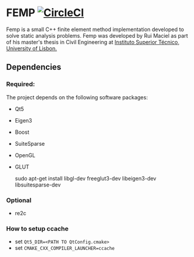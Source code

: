 # FEMP [![CircleCI](https://circleci.com/gh/ruimaciel/femp/tree/master.svg?style=svg)](https://circleci.com/gh/ruimaciel/femp/tree/master)

Femp is a small C++ finite element method implementation developed to solve static analysis problems.
Femp was developed by Rui Maciel as part of his master's thesis in Civil Engineering at [Instituto Superior Técnico, University of Lisbon.](https://tecnico.ulisboa.pt/pt/)

## Dependencies

### Required: 

The project depends on the following software packages:

* Qt5
* Eigen3
* Boost
* SuiteSparse
* OpenGL
* GLUT

    sudo apt-get install libgl-dev freeglut3-dev libeigen3-dev libsuitesparse-dev

### Optional

* re2c

### How to setup ccache
* set `Qt5_DIR=<PATH TO QtConfig.cmake>`
* set `CMAKE_CXX_COMPILER_LAUNCHER=ccache`